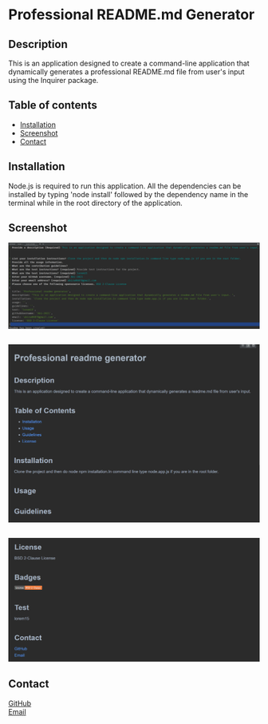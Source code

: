 # Professional README.md Generator

## Description

This is an application designed to create a command-line application that dynamically generates a professional README.md file from  user's input using the Inquirer package.



## Table of contents

* [Installation](#installation)
* [Screenshot](#screenshot)
* [Contact](#contact)


## Installation

Node.js is required to run this application. All the dependencies can be installed by typing 'node install' followed by the dependency name in the terminal while in the root directory of the application.

## Screenshot


<img src="./screenshots/screenshot1.png"></img>
<pre></pre>
<img src="./screenshots/screenshot2.png"></img>
<pre></pre>
<img src="./screenshots/screenshot3.png"></img>





## Contact
[GitHub](https://github.com/Abi-2021)  
[Email](abira0607@gmail.com)













